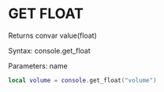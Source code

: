 # GET FLOAT

Returns convar value(float)

Syntax:	console.get_float

Parameters:	name

```lua
local volume = console.get_float("volume")
```
